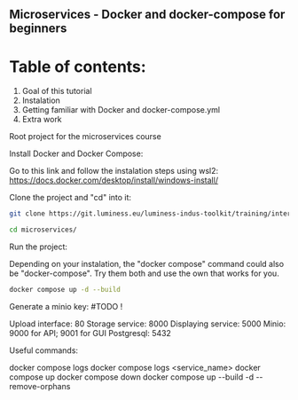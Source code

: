 ## Microservices - Docker and docker-compose for beginners


# Table of contents:
1) Goal of this tutorial
2) Instalation
3) Getting familiar with Docker and docker-compose.yml
4) Extra work


Root project for the microservices course

Install Docker and Docker Compose:

Go to this link and follow the instalation steps using wsl2:
https://docs.docker.com/desktop/install/windows-install/


Clone the project and "cd" into it:
```bash
git clone https://git.luminess.eu/luminess-indus-toolkit/training/internship2024/microservices-course/microservices.git

cd microservices/
```



Run the project:

Depending on your instalation, the "docker compose" command could also be "docker-compose".
Try them both and use the own that works for you.

```bash
docker compose up -d --build
```

Generate a minio key: #TODO !





Upload interface: 80
Storage service: 8000
Displaying service: 5000
Minio: 9000 for API; 9001 for GUI
Postgresql: 5432 


Useful commands:

docker compose logs
docker compose logs <service_name>
docker compose up
docker compose down
docker compose up --build -d --remove-orphans

